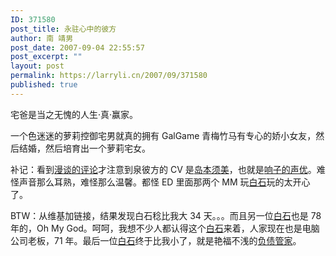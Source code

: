 ```yaml
---
ID: 371580
post_title: 永驻心中的彼方
author: 南 靖男
post_date: 2007-09-04 22:55:57
post_excerpt: ""
layout: post
permalink: https://larryli.cn/2007/09/371580
published: true
---
```

宅爸是当之无愧的人生·真·赢家。

一个色迷迷的萝莉控御宅男就真的拥有 GalGame 青梅竹马有专心的娇小女友，然后结婚，然后培育出一个萝莉宅女。

<!--more-->

补记：看到<a href="http://www.acgtalk.com/node/601#comment-7144" title="变形吧！电视机">漫谈的评论</a>才注意到泉彼方的  CV  是<a href="http://zh.wikipedia.org/w/index.php?title=%E5%B3%B6%E6%9C%AC%E9%A0%88%E7%BE%8E&amp;variant=zh-cn" title="岛本须美">岛本须美</a>，也就是<a href="http://zh.wikipedia.org/w/index.php?title=%E7%9B%B8%E8%81%9A%E4%B8%80%E5%88%BB&amp;variant=zh-cn#.E7.99.BB.E5.A0.B4.E4.BA.BA.E7.89.A9" title="音无响子（CV：岛本须美）">响子的声优</a>。难怪声音那么耳熟，难怪那么温馨。都怪 ED 里面那两个 MM 玩<a href="http://zh.wikipedia.org/w/index.php?title=%E7%99%BD%E7%9F%B3%E7%A8%94&amp;variant=zh-cn" title="白石稔">白石</a>玩的太开心了。

BTW：从维基加链接，结果发现白石稔比我大 34 天。。。而且另一位<a href="http://zh.wikipedia.org/w/index.php?title=%E7%99%BD%E7%9F%B3%E7%BE%8E%E5%B8%86&amp;variant=zh-cn" title="白石美帆">白石</a>也是 78 年的，Oh My God。呵呵，我想不少人都认得这个<a href="http://zh.wikipedia.org/w/index.php?title=%E7%99%BD%E7%9F%B3%E7%9E%B3&amp;variant=zh-cn" title="白石瞳">白石</a>来着，人家现在也是电脑公司老板，71 年。最后一位<a href="http://zh.wikipedia.org/w/index.php?title=%E7%99%BD%E7%9F%B3%E6%B6%BC%E5%AD%90&amp;variant=zh-cn" title="白石凉子">白石</a>终于比我小了，就是艳福不浅的<a href="http://zh.wikipedia.org/w/index.php?title=%E6%97%8B%E9%A2%A8%E7%AE%A1%E5%AE%B6&amp;variant=zh-cn#.E4.B8.BB.E8.A7.92" title="绫崎飒">负债管家</a>。